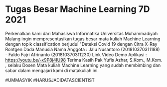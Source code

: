 
# Tugas Besar Machine Learning 7D 2021

Perkenalkan kami dari Mahasiswa Informatika Universitas Muhammadiyah Malang ingin mempresentasikan tugas besar mata kuliah Machine Learning dengan topik classification berjudul "Deteksi Covid 19 dengan Citra X-Ray Rontgen Dada Manusia
Nama Anggota : Jalu Nusantoro (201810370311188) - Faldo Fajri Afrinanto (201810370311230)
Link Video Demo Aplikasi : https://youtu.be/-x9P8j4IU98
Terima Kasih Pak Yufis Azhar, S.Kom., M.Kom. , selaku Dosen Mata kuliah Machine Learning yang sudah membimbing dan sabar dalam mengajari kami di matakuliah ini.

#UMMASYIK #HARUSJADIDATASCIENTIST
